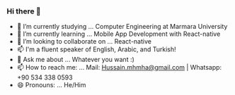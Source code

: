 ### Hi there 👋


- 🔭 I’m currently studying ... Computer Engineering at Marmara University
- 🌱 I’m currently learning ... Mobile App Development with React-native
- 👯 I’m looking to collaborate on ... React-native
- 📫 I'm a fluent speaker of English, Arabic, and Turkish!
- 💬 Ask me about ... Whatever you want :)
- 📫 How to reach me: ... Mail: Hussain.mhmha@gmail.com | Whatsapp: +90 534 338 0593
- 😄 Pronouns: ... He/Him
